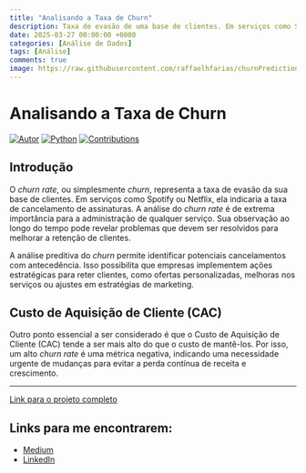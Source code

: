 ```yaml
---
title: "Analisando a Taxa de Churn"
description: Taxa de evasão de uma base de clientes. Em serviços como Spotify ou Netflix, ela indicaria a taxa de cancelamento de assinaturas.
date: 2025-03-27 00:00:00 +0000
categories: [Análise de Dados]
tags: [Análise]
comments: true
image: https://raw.githubusercontent.com/raffaelhfarias/churnPrediction/refs/heads/main/imagens/churnrate.jpg
---
```


# Analisando a Taxa de Churn

[![Autor](https://img.shields.io/badge/autor-rhfariasn-red.svg)](https://shields.io/)
[![Python](https://img.shields.io/badge/python-3.7+-blue.svg)](https://shields.io/)
[![Contributions](https://img.shields.io/badge/contributions-bem_vindo-green.svg)](https://shields.io/)

## Introdução

O *churn rate*, ou simplesmente *churn*, representa a taxa de evasão da sua base de clientes. Em serviços como Spotify ou Netflix, ela indicaria a taxa de cancelamento de assinaturas. A análise do *churn rate* é de extrema importância para a administração de qualquer serviço. Sua observação ao longo do tempo pode revelar problemas que devem ser resolvidos para melhorar a retenção de clientes.

A análise preditiva do *churn* permite identificar potenciais cancelamentos com antecedência. Isso possibilita que empresas implementem ações estratégicas para reter clientes, como ofertas personalizadas, melhoras nos serviços ou ajustes em estratégias de marketing.

## Custo de Aquisição de Cliente (CAC)

Outro ponto essencial a ser considerado é que o Custo de Aquisição de Cliente (CAC) tende a ser mais alto do que o custo de mantê-los. Por isso, um alto *churn rate* é uma métrica negativa, indicando uma necessidade urgente de mudanças para evitar a perda contínua de receita e crescimento.

---

[Link para o projeto completo](https://github.com/raffaelhfarias/churnPrediction/blob/main/Churn_Prediction_para_uma_empresa_de_Telecomunica%C3%A7%C3%B5es.ipynb)

## Links para me encontrarem:
- [Medium](#)
- [LinkedIn](#)
